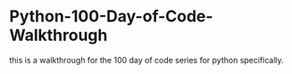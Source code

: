 # Python-100-Day-of-Code-Walkthrough
this is a walkthrough for the 100 day of code series for python specifically. 

